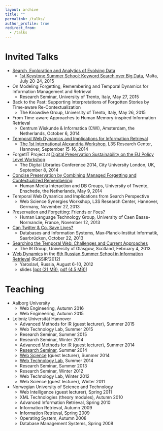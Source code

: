 ```yaml
---
layout: archive
title: ""
permalink: /talks/
author_profile: true
redirect_from:
  - /talks
---
```


Invited Talks
======
* <a href="https://web.archive.org/web/20170426074425/http://www.slideshare.net/NattiyaKanhabua/search-exploration-and-analytics-of-evolving-data">Search, Exploration and Analytics of Evolving Data</a>
	* <a href="https://web.archive.org/web/20170426074425/http://keystone.opendatamalta.org/">1st Keystone Summer School: Keyword Search over Big Data</a>, Malta, July 20-24, 2015
* On Modeling Forgetting, Remembering and Temporal Dynamics for Information Management and Retrieval
	* Research Seminar, University of Trento, Italy, May 27, 2015
* Back to the Past: Supporting Interpretations of Forgotten Stories by Time-aware Re-Contextualization
	* The Knowdive Group, University of Trento, Italy, May 26, 2015
* From Time-aware Approaches to Human Memory-inspired Information Retrieval
	* Centrum Wiskunde &amp; Informatica (CWI), Amsterdam, the Netherlands, October 6, 2014
* <a href="https://web.archive.org/web/20170426074425/http://www.slideshare.net/NattiyaKanhabua/alexandria-searching-temporalweb">Temporal Web Dynamics and Implications for Information Retrieval</a>
	* <a href="https://web.archive.org/web/20170426074425/http://alexandria-project.eu/events/1st-international-alexandria-workshop/">The 1st International Alexandria Workshop</a>, L3S Research Center, Hannover, September 15-16, 2014
* ForgetIT Project at <a href="https://web.archive.org/web/20170426074425/http://wiki.opf-labs.org/display/SP/Digital+Preservation+Sustainability+on+the+EU+Policy+Level">Digital Preservation Sustainability on the EU Policy Level Workshop</a>
	* The Digital Libraries Conference 2014, City University London, UK, September 8, 2014
* <a href="https://web.archive.org/web/20170426074425/http://www.slideshare.net/NattiyaKanhabua/concise-preservation-by-combining-managed-forgetting-and-contextualized-remembering">Concise Preservation by Combining Managed Forgetting and Contextualized Remembering</a>
	* Human Media Interaction and DB Groups, University of Twente, Enschede, the Netherlands, May 9, 2014
* Temporal Web Dynamics and Implications from Search Perspective
	* Web Science Synergies Workshop, L3S Research Center, Hannover, Germany, November 27, 2013
* <a href="https://web.archive.org/web/20170426074425/http://www.slideshare.net/NattiyaKanhabua/preservation-and-forgetting-friends-or-foes">Preservation and Forgetting: Friends or Foes?</a>
	* Human Language Technology Group, University of Caen Basse-Normandie, France, November 12, 2013
* <a href="https://web.archive.org/web/20170426074425/http://www.slideshare.net/NattiyaKanhabua/can-twitter-co-save-lives">Can Twitter &amp; Co. Save Lives?</a>
	* Databases and Information Systems, Max-Planck-Institut Informatik, Saarbr&uuml;cken, October 22, 2013
* <a href="https://web.archive.org/web/20170426074425/http://www.slideshare.net/NattiyaKanhabua/searching-the-temporal-web-challenges-and-current-approaches">Searching the Temporal Web: Challenges and Current Approaches</a>
	* The IR Group, University of Glasgow, Scotland, February 4, 2013
* <a href="https://web.archive.org/web/20170426074425/http://www.slideshare.net/NattiyaKanhabua/dynamics-of-web-analysis-and-implications-from-search-perspective">Web Dynamics</a> in the <a href="https://web.archive.org/web/20170426074425/http://romip.ru/russir2012/">6th Russian Summer School in Information Retrieval</a> (RuSSIR'2012)
	* Yaroslavl, Russia, August 6-10, 2012
	* slides [<a href="slides/RuSSIR2012_Web_Dynamics.ppt">ppt (21 MB)</a>, <a href="slides/RuSSIR2012_Web_Dynamics.pdf">pdf (4.5 MB)</a>]

Teaching
======
* Aalborg University
	* Web Engineering, Autumn 2016
	* Web Engineering, Autumn 2015
* Leibniz Universit&auml;t Hannover
	* Advanced Methods for IR (guest lecturer), Summer 2015
	* Web Technology Lab, Summer 2015
	* Research Seminar, Summer 2015
	* Research Seminar, Winter 2014
	* <a href="https://web.archive.org/web/20170426074425/http://www.kbs.uni-hannover.de/243.html">Advanced Methods for IR</a> (guest lecturer), Summer 2014
	* <a href="https://web.archive.org/web/20170426074425/http://www.kbs.uni-hannover.de/97.html">Research Seminar</a>, Summer 2014
	* <a href="https://web.archive.org/web/20170426074425/http://www.kbs.uni-hannover.de/fileadmin/institut/pdf/webscience/2013-14/presentations/WS_04_SearchingTemporalWeb_01.pdf">Web Science</a> (guest lecturer), Summer 2014
	* <a href="https://web.archive.org/web/20170426074425/http://www.kbs.uni-hannover.de/10.html?&amp;tx_ttnews%5BbackPid%5D=99&amp;tx_ttnews%5Btt_news%5D=25&amp;cHash=8724a9cb78e41c05a183c2954b9a925d">Web Technology Lab</a>, Summer 2014
	* Research Seminar, Summer 2013
	* Research Seminar, Winter 2012
	* Web Technology Lab, Winter 2012
	* Web Science (guest lecturer), Winter 2011
* Norwegian University of Science and Technology
	* Web Intelligence (guest lecturer), Spring 2011
	* XML Technologies (theory modules), Autumn 2010
	* Advanced Information Retrieval, Spring 2010
	* Information Retrieval, Autumn 2009
	* Information Retrieval, Spring 2009
	* Operating System, Autumn 2008
	* Database Management Systems, Spring 2008